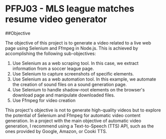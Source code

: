 # PFPJ03 - MLS league matches resume video generator
##Objective

The objective of this project is to generate a video related to a live web page using Selenium and Ffmpeg in Node.js. This is achieved by accomplishing the following sub-objectives:
1. Use Selenium as a web scraping tool. In this case, we extract information from a soccer league page.
2. Use Selenium to capture screenshots of specific elements.
3. Use Selenium as a web automation tool. In this example, we automate the creation of sound files on a sound generation page.
4. Use Selenium to handle shadow-root elements on the browser's download page and manipulate downloaded files.
5. Use Ffmpeg for video creation

This project's objective is not to generate high-quality videos but to explore the potential of Selenium and Ffmpeg for automatic video content generation.
In a project with the main objective of automatic video generation, I recommend using a Text-to-Speech (TTS) API, such as the ones provided by Google, Amazon, or Cooki TTS.
